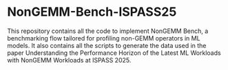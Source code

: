 # NonGEMM-Bench-ISPASS25
This repository contains all the code to implement NonGEMM Bench, a benchmarking flow tailored for profiling non-GEMM operators in ML models. It also contains all the scripts to generate the data used in the paper Understanding the Performance Horizon of the Latest ML Workloads with NonGEMM Workloads at ISPASS 2025.
